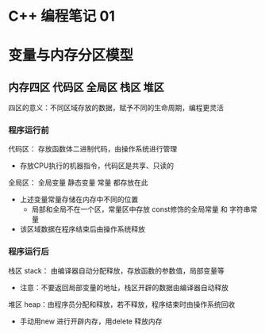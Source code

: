 # C++ 编程笔记 01

# 变量与内存分区模型

## 内存四区 代码区 全局区 栈区 堆区

四区的意义：不同区域存放的数据，赋予不同的生命周期，编程更灵活

### 程序运行前
 
 代码区： 存放函数体二进制代码，由操作系统进行管理
- 存放CPU执行的机器指令，代码区是共享、只读的
 
 全局区： 全局变量 静态变量 常量 都存放在此
- 上述变量常量存储在内存中不同的位置
	- 局部和全局不在一个区，常量区中存放 const修饰的全局常量  和 字符串常量
- 该区域数据在程序结束后由操作系统释放

### 程序运行后
 
 栈区 stack： 由编译器自动分配释放，存放函数的参数值，局部变量等
- 注意：不要返回局部变量的地址，栈区开辟的数据由编译器自动释放
 
 堆区 heap：由程序员分配和释放，若不释放，程序结束时由操作系统回收
- 手动用new 进行开辟内存，用delete 释放内存
